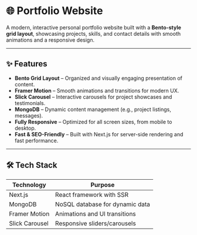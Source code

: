 # 🌐 Portfolio Website

A modern, interactive personal portfolio website built with a **Bento-style grid layout**, showcasing projects, skills, and contact details with smooth animations and a responsive design.

---

## ✨ Features

- **Bento Grid Layout** – Organized and visually engaging presentation of content.
- **Framer Motion** – Smooth animations and transitions for modern UX.
- **Slick Carousel** – Interactive carousels for project showcases and testimonials.
- **MongoDB** – Dynamic content management (e.g., project listings, messages).
- **Fully Responsive** – Optimized for all screen sizes, from mobile to desktop.
- **Fast & SEO-Friendly** – Built with Next.js for server-side rendering and fast performance.

---

## 🛠 Tech Stack

| Technology     | Purpose                          |
|----------------|----------------------------------|
| Next.js        | React framework with SSR         |
| MongoDB        | NoSQL database for dynamic data  |
| Framer Motion  | Animations and UI transitions    |
| Slick Carousel | Responsive sliders/carousels     |
